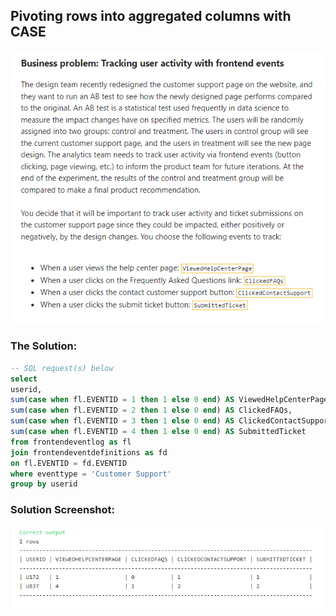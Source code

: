 ## Pivoting rows into aggregated columns with CASE

![B1](images/5.png)

### The Solution: 

``` SQL
-- SQL request(s)​​​​​​‌​‌​​‌‌​​​‌‌‌‌​​​​​​‌​‌‌‌ below
select 
userid,
sum(case when fl.EVENTID = 1 then 1 else 0 end) AS ViewedHelpCenterPage,
sum(case when fl.EVENTID = 2 then 1 else 0 end) AS ClickedFAQs,
sum(case when fl.EVENTID = 3 then 1 else 0 end) AS ClickedContactSupport,
sum(case when fl.EVENTID = 4 then 1 else 0 end) AS SubmittedTicket
from frontendeventlog as fl
join frontendeventdefinitions as fd
on fl.EVENTID = fd.EVENTID
where eventtype = 'Customer Support'
group by userid
```

### Solution Screenshot:

![B1](images/S_5.png)
